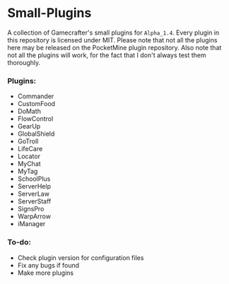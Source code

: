 # Small-Plugins
A collection of Gamecrafter's small plugins for `Alpha_1.4`. Every plugin in this repository is licensed under MIT. Please
note that not all the plugins here may be released on the PocketMine plugin repository. Also note that not all the plugins will work, for the fact that I don't always test them thoroughly.

### Plugins:
* Commander
* CustomFood
* DoMath
* FlowControl
* GearUp
* GlobalShield
* GoTroll
* LifeCare
* Locator
* MyChat
* MyTag
* SchoolPlus
* ServerHelp
* ServerLaw
* ServerStaff
* SignsPro
* WarpArrow
* iManager

### To-do:
* Check plugin version for configuration files
* Fix any bugs if found
* Make more plugins
